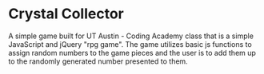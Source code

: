 # Crystal Collector
A simple game built for UT Austin - Coding Academy class that is a simple JavaScript and jQuery "rpg game".  The game utilizes basic js functions to assign random numbers to the game pieces and the user is to add them up to the randomly generated number presented to them. 


